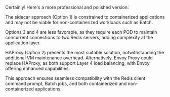 
Certainly! Here's a more professional and polished version:

The sidecar approach (Option 1) is constrained to containerized applications and may not be viable for non-containerized workloads such as Batch.

Options 3 and 4 are less favorable, as they require each POD to maintain concurrent connections to two Redis servers, adding complexity at the application layer.

HAProxy (Option 2) presents the most suitable solution, notwithstanding the additional VM maintenance overhead. Alternatively, Envoy Proxy could replace HAProxy, as both support Layer 4 load balancing, with Envoy offering enhanced capabilities.

This approach ensures seamless compatibility with the Redis client command prompt, Batch jobs, and both containerized and non-containerized applications.

